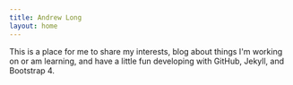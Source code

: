 ```yaml
---
title: Andrew Long
layout: home
---
```

This is a place for me to share my interests, blog about things I'm working on or am learning, and have a little fun developing with GitHub, Jekyll, and Bootstrap 4. 
